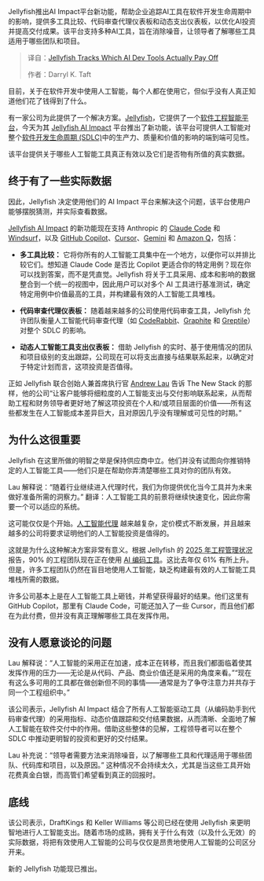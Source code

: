 <!--
title: 避坑指南：揭秘真正高回报的AI开发工具
cover: https://cdn.thenewstack.io/media/2025/08/171493ac-getty-images-qjcrfalzm_u-unsplash-1.jpg
summary: Jellyfish推出AI Impact平台新功能，帮助企业追踪AI工具在软件开发生命周期中的影响，提供多工具比较、代码审查代理仪表板和动态支出仪表板，以优化AI投资并提高交付成果。该平台支持多种AI工具，旨在消除噪音，让领导者了解哪些工具适用于哪些团队和项目。
-->

Jellyfish推出AI Impact平台新功能，帮助企业追踪AI工具在软件开发生命周期中的影响，提供多工具比较、代码审查代理仪表板和动态支出仪表板，以优化AI投资并提高交付成果。该平台支持多种AI工具，旨在消除噪音，让领导者了解哪些工具适用于哪些团队和项目。

> 译自：[Jellyfish Tracks Which AI Dev Tools Actually Pay Off](https://thenewstack.io/jellyfish-tracks-which-ai-dev-tools-actually-pay-off/)
> 
> 作者：Darryl K. Taft

目前，关于在软件开发中使用人工智能，每个人都在使用它，但似乎没有人真正知道他们花了钱得到了什么。

有一家公司为此提供了一个解决方案。[Jellyfish](https://jellyfish.co/)，它提供了一个[软件工程智能平台](https://thenewstack.io/jellyfish-tracks-ai-impact-across-four-major-coding-tools/)，今天为其 [Jellyfish AI Impact](https://jellyfish.co/platform/jellyfish-ai-impact/) 平台推出了新功能，该平台可提供人工智能对整个[软件开发生命周期 (SDLC)](https://thenewstack.io/ai-agents-are-finally-starting-to-revolutionize-the-software-development-lifecycle/)中的生产力、质量和价值的影响的端到端可见性。

该平台提供关于哪些人工智能工具真正有效以及它们是否物有所值的真实数据。

## 终于有了一些实际数据

因此，Jellyfish 决定使用他们的 AI Impact 平台来解决这个问题，该平台使用户能够摆脱猜测，并实际查看数据。

[Jellyfish AI Impact](https://jellyfish.co/platform/jellyfish-ai-impact/) 的新功能现在支持 Anthropic 的 [Claude Code](https://thenewstack.io/claude-code-user-base-grows-300-as-anthropic-launches-enterprise-analytics-dashboard/) 和 [Windsurf](https://thenewstack.io/windsurf-an-agentic-ide-that-thinks-and-codes-with-you/)，以及 [GitHub Copilot](https://thenewstack.io/github-copilot-a-powerful-controversial-autocomplete-for-developers/)、[Cursor](https://thenewstack.io/using-cursor-ai-as-part-of-your-development-workflow/)、[Gemini](https://thenewstack.io/gemini-cli-googles-challenge-to-ai-terminal-apps-like-warp/) 和 [Amazon Q](https://thenewstack.io/code-in-your-native-tongue-amazon-q-developer-goes-global/)，包括：

*   **多工具比较：** 它将你所有的人工智能工具集中在一个地方，以便你可以并排比较它们。想知道 Claude Code 是否比 Copilot 更适合你的特定用例？现在你可以找到答案，而不是凭直觉。Jellyfish 将关于工具采用、成本和影响的数据整合到一个统一的视图中，因此用户可以对多个 AI 工具进行基准测试，确定特定用例中价值最高的工具，并构建最有效的人工智能工具堆栈。

*   **代码审查代理仪表板：** 随着越来越多的公司使用代码审查工具，Jellyfish 允许团队衡量人工智能代码审查代理（如 [CodeRabbit](https://thenewstack.io/coderabbits-ai-code-reviews-now-live-free-in-vs-code-cursor/)、[Graphite](https://www.graphite.dev/homepage) 和 [Greptile](https://www.greptile.com/)）对整个 SDLC 的影响。

*   **动态人工智能工具支出仪表板：** 借助 Jellyfish 的实时、基于使用情况的团队和项目级别的支出跟踪，公司现在可以将支出直接与结果联系起来，以确定对于特定计划而言，这项投资是否值得。

正如 Jellyfish 联合创始人兼首席执行官 [Andrew Lau](https://www.linkedin.com/in/amlau/) 告诉 The New Stack 的那样，他的公司“让客户能够将细粒度的人工智能支出与交付影响联系起来，从而帮助工程和财务领导者更好地了解这项投资在个人和/或项目层面的价值——所有这些都发生在人工智能成本差异巨大，且对原因几乎没有理解或可见性的时期。”

## 为什么这很重要

Jellyfish 在这里所做的明智之举是保持供应商中立。他们并没有试图向你推销特定的人工智能工具——他们只是在帮助你弄清楚哪些工具对你的团队有效。

Lau 解释说：“随着行业继续进入代理时代，我们为你提供优化当今工具并为未来做好准备所需的洞察力。” 翻译：人工智能工具的前景将继续快速变化，因此你需要一个可以适应的系统。

这可能仅仅是个开始。[人工智能代理](https://thenewstack.io/how-ai-agents-will-change-the-web-for-users-and-developers/) 越来越复杂，定价模式不断发展，并且越来越多的公司将要求证明他们的人工智能投资是值得的。

这就是为什么这种解决方案非常有意义。根据 Jellyfish 的 [2025 年工程管理状况](https://jellyfish.co/resources/2025-state-of-engineering-management-report/) 报告，90% 的工程团队现在正在使用 [AI 编码工具](https://thenewstack.io/ai-coding-tools-create-more-bugs-than-they-fix/)。这比去年仅 61% 有所上升。但是，许多工程团队仍然在盲目地使用人工智能，缺乏构建最有效的人工智能工具堆栈所需的数据。

许多公司基本上是在人工智能工具上砸钱，并希望获得最好的结果。他们这里有 GitHub Copilot，那里有 Claude Code，可能还加入了一些 Cursor，而且他们都在为此付费，但并没有真正理解哪些工具在发挥作用。

## 没有人愿意谈论的问题

Lau 解释说：“人工智能的采用正在加速，成本正在转移，而且我们都面临着使其发挥作用的压力——无论是从代码、产品、商业价值还是采用的角度来看。”“现在有这么多可用的工具都在做创新但不同的事情——通常是为了争夺注意力并共存于同一个工程组织中。”

该公司表示，Jellyfish AI Impact 结合了所有人工智能驱动工具（从编码助手到代码审查代理）的采用指标、动态价值跟踪和交付结果数据，从而清晰、全面地了解人工智能在软件交付中的作用。借助这些整体的见解，工程领导者可以在整个 SDLC 中推动更明智的投资和更好的交付结果。

Lau 补充说：“领导者需要方法来消除噪音，以了解哪些工具和代理适用于哪些团队、代码库和项目，以及原因。” 这种情况不会持续太久，尤其是当这些工具开始花费真金白银，而高管们希望看到真正的回报时。

## 底线

该公司表示，DraftKings 和 Keller Williams 等公司已经在使用 Jellyfish 来更明智地进行人工智能支出。随着市场的成熟，拥有关于什么有效（以及什么无效）的实际数据，将把有效使用人工智能的公司与仅仅是昂贵地使用人工智能的公司区分开来。

新的 Jellyfish 功能现已推出。